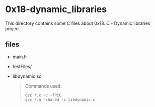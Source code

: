 # 0x18-dynamic_libraries

This directory contains some C files about 0x18. C - Dynamic libraries project

## files

* main.h
* testFiles/
* libdynamic.so

	> Commands used: 
	>	```
	>	gcc *.c -c -fPIC
	>	gcc *.o -shared -o libdynamic.c
	>	```

